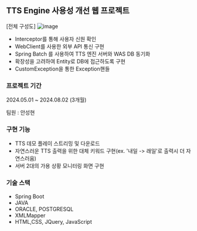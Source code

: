 <h2>TTS Engine 사용성 개선 웹 프로젝트</h2>

[전체 구성도]
![image](https://github.com/user-attachments/assets/a94301e6-5e03-440e-a388-8722a6a36aeb)

<ul>
  <li>Interceptor를 통해 사용자 신원 확인</li>
  <li>WebClient를 사용한 외부 API 통신 구현</li>
  <li>Spring Batch 를 사용하여 TTS 엔진 서버와 WAS DB 동기화</li>
  <li>확장성을 고려하여 Entity로 DB에 접근하도록 구현</li>
  <li>CustomException을 통한 Exception핸들</li>
</ul>

<h3>프로젝트 기간</h3>
2024.05.01 ~ 2024.08.02 (3개월)

팀원 : 안성현
<h3>구현 기능</h3>
<ul>
  <li>TTS 데모 플레이 스트리밍 및 다운로드</li>
  <li>자연스러운 TTS 출력을 위한 대체 키워드 구현(ex. '내일 -> 래일'로 출력시 더 자연스러움)</li>
  <li>서버 2대의 가용 상황 모니터링 화면 구현</li>
</ul>

<h3>기술 스택</h3>
<ul>
  <li>Spring Boot</li>
  <li>JAVA</li>
  <li>ORACLE, POSTGRESQL</li>
  <li>XMLMapper</li>
  <li>HTML,CSS, JQuery, JavaScript</li>
</ul>
 
